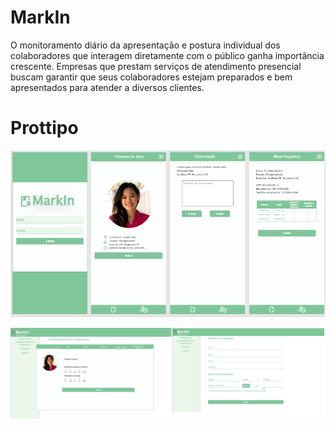 # MarkIn
O monitoramento diário da apresentação e postura individual dos colaboradores que interagem diretamente com o público ganha importância crescente. Empresas que prestam serviços de atendimento presencial buscam garantir que seus colaboradores estejam preparados e bem apresentados para atender a diversos clientes.

# Prottipo
 
![MarkIn App](Docs/appmarkin.jpg)
 
![MarkIn App](Docs/manangerexample.jpg)
